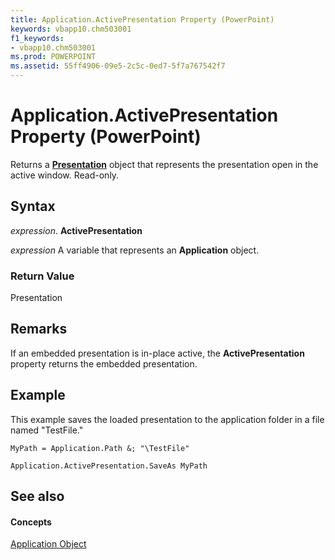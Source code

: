 ```yaml
---
title: Application.ActivePresentation Property (PowerPoint)
keywords: vbapp10.chm503001
f1_keywords:
- vbapp10.chm503001
ms.prod: POWERPOINT
ms.assetid: 55ff4906-09e5-2c5c-0ed7-5f7a767542f7
---
```



# Application.ActivePresentation Property (PowerPoint)

Returns a  **[Presentation](presentation-object-powerpoint.md)** object that represents the presentation open in the active window. Read-only.


## Syntax

 _expression_. **ActivePresentation**

 _expression_ A variable that represents an **Application** object.


### Return Value

Presentation


## Remarks

 If an embedded presentation is in-place active, the **ActivePresentation** property returns the embedded presentation.


## Example

This example saves the loaded presentation to the application folder in a file named "TestFile."


```
MyPath = Application.Path &; "\TestFile"

Application.ActivePresentation.SaveAs MyPath
```


## See also


#### Concepts


[Application Object](application-object-powerpoint.md)

